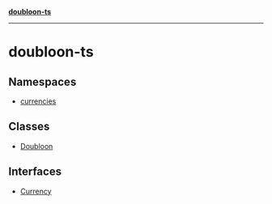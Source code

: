 [**doubloon-ts**](README.md)

***

# doubloon-ts

## Namespaces

- [currencies](doubloon-ts/namespaces/currencies/README.md)

## Classes

- [Doubloon](classes/Doubloon.md)

## Interfaces

- [Currency](interfaces/Currency.md)
